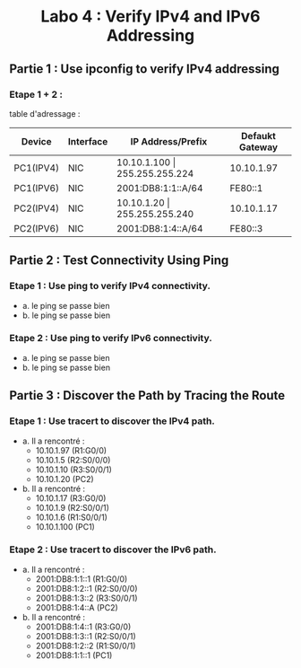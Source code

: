 <center><h1> Labo 4 : Verify IPv4 and IPv6 Addressing </h1></center>

## Partie 1 : Use ipconfig to verify IPv4 addressing

### Etape 1 + 2 :

table d'adressage :

|Device|Interface|IP Address/Prefix|Defaukt Gateway|
|---|---|---|---|
| PC1(IPV4) | NIC | 10.10.1.100 \| 255.255.255.224 | 10.10.1.97 |
| PC1(IPV6) | NIC | 2001:DB8:1:1::A/64  | FE80::1 |
| PC2(IPV4) | NIC | 10.10.1.20 \| 255.255.255.240 | 10.10.1.17 |
| PC2(IPV6) | NIC | 2001:DB8:1:4::A/64 | FE80::3 |

## Partie 2 : Test Connectivity Using Ping

### Etape 1 : Use ping to verify IPv4 connectivity.

* a. le ping se passe bien
* b. le ping se passe bien

### Etape 2 : Use ping to verify IPv6 connectivity.

* a. le ping se passe bien
* b. le ping se passe bien

## Partie 3 : Discover the Path by Tracing the Route

### Etape 1 : Use tracert to discover the IPv4 path.
* a. Il a rencontré :
  - 10.10.1.97 (R1:G0/0)
  - 10.10.1.5 (R2:S0/0/0)
  - 10.10.1.10 (R3:S0/0/1)
  - 10.10.1.20 (PC2)
* b. Il a rencontré :
  - 10.10.1.17 (R3:G0/0)
  - 10.10.1.9 (R2:S0/0/1)
  - 10.10.1.6 (R1:S0/0/1)
  - 10.10.1.100 (PC1)
### Etape 2 : Use tracert to discover the IPv6 path.
* a. Il a rencontré :
  - 2001:DB8:1:1::1 (R1:G0/0)
  - 2001:DB8:1:2::1 (R2:S0/0/0)
  - 2001:DB8:1:3::2 (R3:S0/0/1)
  - 2001:DB8:1:4::A (PC2)
* b. Il a rencontré :
  - 2001:DB8:1:4::1 (R3:G0/0)
  - 2001:DB8:1:3::1 (R2:S0/0/1)
  - 2001:DB8:1:2::2 (R1:S0/0/1)
  - 2001:DB8:1:1::1 (PC1)

